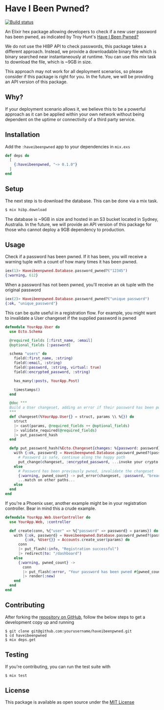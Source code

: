 # Have I Been Pwned?
[![Build status](https://badge.buildkite.com/0fd47b708e0e4e4a9af17bb8986598c3ddc0b937037443d2a6.svg)](https://buildkite.com/alembic/have-i-been-pwned)

An Elixir hex package allowing developers to check if a new user password has 
been pwned, as indicated by Troy Hunt's [Have I Been Pwned?](https://haveibeenpwned.com/)

We do not use the HIBP API to check passwords, this package takes a different 
approach. Instead, we provide a downloadable binary file which is binary 
searched near instantaneously at runtime. You can use this mix task to download 
the file, which is ~9GB in size.

This approach may not work for all deployment scenarios, so please consider 
if this package is right for you. In the future, we will be providing an API
version of this package.

## Why?

If your deployment scenario allows it, we believe this to be a powerful
approach as it can be applied within your own network without being dependent
on the uptime or connectivity of a third party service.

## Installation

Add the `:haveibeenpwned` app to your dependencies in `mix.exs`

```elixir
def deps do
  [
    {:haveibeenpwned, "~> 0.1.0"}
  ]
end
```

## Setup

The next step is to download the database. This can be done via a mix task.

```bash
$ mix hibp.download
```

The database is ~9GB in size and hosted in an S3 bucket located in Sydney,
Australia. In the future, we will provide an API version of this package for
those who cannot deploy a 9GB dependency to production.

## Usage

Check if a password has been pwned. If it has been, you will receive a warning
tuple with a count of how many times it has been pwned.

```elixir
iex(1)> Haveibeenpwned.Database.password_pwned?("12345")
{:warning, 612}
```

When a password has not been pwned, you'll receive an ok tuple with the original
password

```elixir
iex(2)> Haveibeenpwned.Database.password_pwned?("unique password")
{:ok, "unique_password"}
```

This can be quite useful in a registration flow. For example, you might want
to invalidate a User changeset if the supplied password is pwned

```elixir
defmodule YourApp.User do
  use Ecto.Schema

  @required_fields [:first_name, :email]
  @optional_fields [:password]

  schema "users" do
    field(:first_name, :string)
    field(:email, :string)
    field(:password, :string, virtual: true)
    field(:encrypted_password, :string)

    has_many(:posts, YourApp.Post)

    timestamps()
  end

  @doc """
  Build a User changeset, adding an error if their password has been pwned
  """
  def changeset(%YourApp.User{} = struct, params \\ %{}) do
    struct
    |> cast(params, @required_fields ++ @optional_fields)
    |> validate_required(@required_fields)
    |> put_password_hash
  end

  defp put_password_hash(%Ecto.Changeset{changes: %{password: password}} = changeset) do
    with {:ok, password} = Haveibeenpwned.Database.password_pwned?(password) do
      # Password is safe, continue along the happy path
      put_change(changeset, :encrypted_password, ...invoke your crypto...)
    else
      # Password has been previously pwned, invalidate the changeset
      {:warning, pwned_count} -> put_error(changeset, :password, "breached #{pwned_count} times")
      ...match on other paths...
    else
  end
end
```

If you're a Phoenix user, another example might be in your registration 
controller. Bear in mind this a crude example.

```elixir
defmodule YourApp.Web.UserController do
  use YourApp.Web, :controller

  def create(conn, %{"user" => %{"password" => password} = params}) do
    with {:ok, password} = Haveibeenpwned.Database.password_pwned?(password),
         {:ok, %User{}} = Accounts.create_user(params) do
      conn
      |> put_flash(:info, "Registration successful")
      |> redirect(to: "/dashboard")
    else
      {:warning, pwned_count} ->
        conn
        |> put_flash(:error, "Your password has been pwned #{pwned_count} times")
        |> render(:new)
    end
  end
end
```

## Contributing
After forking the [repository on GitHub](https://github.com/team-alembic/haveibeenpwned), 
follow the below steps to get a development copy up and running

```
$ git clone git@github.com:yourusername/haveibeenpwned.git
$ cd haveibeenpwned
$ mix deps.get
```

## Testing
If you're contributing, you can run the test suite with

```
$ mix test
```

## License
This package is available as open source under the [MIT License](https://opensource.org/licenses/MIT)
